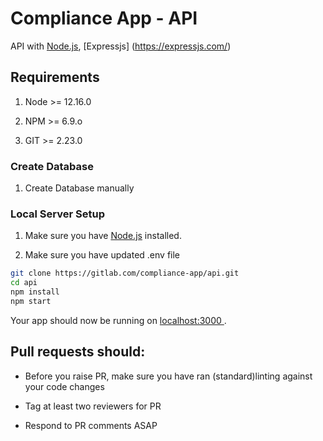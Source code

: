 # Compliance App - API

API with [Node.js](http://nodejs.org/), [Expressjs] (https://expressjs.com/)
## Requirements

1. Node >= 12.16.0

2. NPM >= 6.9.o

3. GIT >= 2.23.0

### Create Database

1. Create Database manually

### Local Server Setup

1. Make sure you have [Node.js](http://nodejs.org/) installed.

2. Make sure you have updated .env file

```bash
git clone https://gitlab.com/compliance-app/api.git
cd api
npm install
npm start
```

Your app should now be running on [ localhost:3000 ](http://localhost:3000/).

## Pull requests should:

- Before you raise PR, make sure you have ran (standard)linting against your code changes

- Tag at least two reviewers for PR

- Respond to PR comments ASAP

